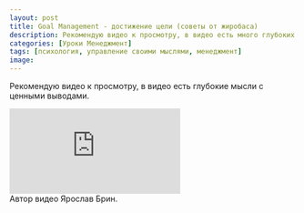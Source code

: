 ```yaml
---
layout: post
title: Goal Management - достижение цели (советы от жиробаса)
description: Рекомендую видео к просмотру, в видео есть много глубоких мыслей и ценных выводов.
categories: [Уроки Менеджмент]
tags: [психология, управление своими мыслями, менеджмент]
image:
---
```


Рекомендую видео к просмотру, в видео есть глубокие мысли c ценными выводами.

<div class="yt-video-container-1">
    <iframe src="https://www.youtube.com/embed/Npqmqry752Q?rel=0" frameborder="0" allowfullscreen></iframe>    
</div>
Автор видео Ярослав Брин.
